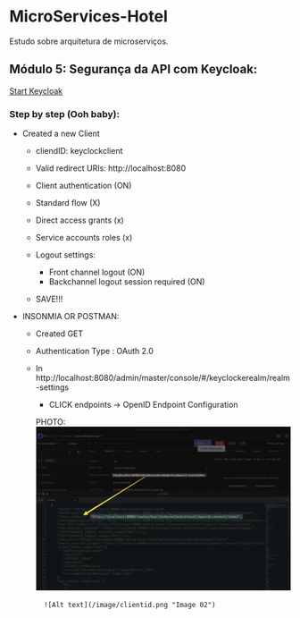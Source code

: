 # MicroServices-Hotel
Estudo sobre arquitetura de microserviços.


## Módulo 5: Segurança da API com Keycloak:

[Start Keycloak](https://www.keycloak.org/getting-started/getting-started-docker)

### Step by step (Ooh baby):

- Created a new Client
	- cliendID: keyclockclient
	- Valid redirect URIs: http://localhost:8080
	- Client authentication (ON)
	- Standard flow (X)
	- Direct access grants (x)
	- Service accounts roles (x)
	- Logout settings:
		- Front channel logout (ON)
		- Backchannel logout session required (ON)

	- SAVE!!!

- INSONMIA OR POSTMAN:
	- Created GET
	- Authentication Type : OAuth 2.0

	- In http://localhost:8080/admin/master/console/#/keyclockerealm/realm-settings
		- CLICK endpoints -> OpenID Endpoint Configuration 

		PHOTO:
			![Alt text](/image/image1.png "Image 01")
			
			![Alt text](/image/clientid.png "Image 02")
	

